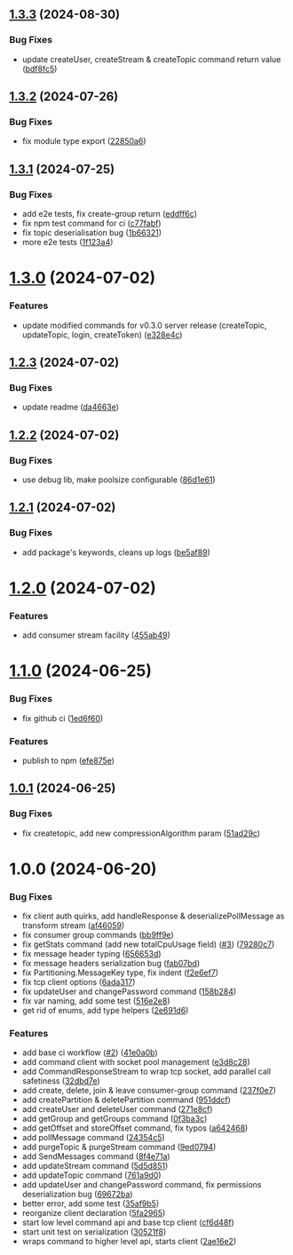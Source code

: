 ## [1.3.3](https://github.com/T1B0/iggy-bin/compare/v1.3.2...v1.3.3) (2024-08-30)


### Bug Fixes

* update createUser, createStream & createTopic command return value ([bdf8fc5](https://github.com/T1B0/iggy-bin/commit/bdf8fc53ac35427f7765aa7b671b829549886803))

## [1.3.2](https://github.com/T1B0/iggy-bin/compare/v1.3.1...v1.3.2) (2024-07-26)


### Bug Fixes

* fix module type export ([22850a6](https://github.com/T1B0/iggy-bin/commit/22850a6209b9770244930e5b4e892a4d3b4a71c4))

## [1.3.1](https://github.com/T1B0/iggy-bin/compare/v1.3.0...v1.3.1) (2024-07-25)


### Bug Fixes

* add e2e tests, fix create-group return ([eddff6c](https://github.com/T1B0/iggy-bin/commit/eddff6cfb4fa03847fc457e9597dfdc16cfce50d))
* fix npm test command for ci ([c77fabf](https://github.com/T1B0/iggy-bin/commit/c77fabfb5a6303017c1365f465a1145d2fd86661))
* fix topic deserialisation bug ([1b66321](https://github.com/T1B0/iggy-bin/commit/1b66321f69ecb383db28e4e850132280dc9fbc8e))
* more e2e tests ([1f123a4](https://github.com/T1B0/iggy-bin/commit/1f123a472ca1256bad7301e012062328a9d43ea9))

# [1.3.0](https://github.com/T1B0/iggy-bin/compare/v1.2.3...v1.3.0) (2024-07-02)


### Features

* update modified commands for v0.3.0 server release (createTopic, updateTopic, login, createToken) ([e328e4c](https://github.com/T1B0/iggy-bin/commit/e328e4cd3cc94e7c4a8696e1c024b7b0dc6a94be))

## [1.2.3](https://github.com/T1B0/iggy-bin/compare/v1.2.2...v1.2.3) (2024-07-02)


### Bug Fixes

* update readme ([da4663e](https://github.com/T1B0/iggy-bin/commit/da4663e287ba02136d568c26684b41d3a282902c))

## [1.2.2](https://github.com/T1B0/iggy-bin/compare/v1.2.1...v1.2.2) (2024-07-02)


### Bug Fixes

* use debug lib, make poolsize configurable ([86d1e61](https://github.com/T1B0/iggy-bin/commit/86d1e61a2862bdf9c5e1bbced92c5636b4d3c4d6))

## [1.2.1](https://github.com/T1B0/iggy-bin/compare/v1.2.0...v1.2.1) (2024-07-02)


### Bug Fixes

* add package's keywords, cleans up logs ([be5af89](https://github.com/T1B0/iggy-bin/commit/be5af891a53bb9c17920a2a2be99894b1f0c75b1))

# [1.2.0](https://github.com/T1B0/iggy-node-bin/compare/v1.1.0...v1.2.0) (2024-07-02)


### Features

* add consumer stream facility ([455ab49](https://github.com/T1B0/iggy-node-bin/commit/455ab49e6bf6ca75a1b06cdfbb68288ca2b86c4e))

# [1.1.0](https://github.com/T1B0/iggy-node-bin/compare/v1.0.1...v1.1.0) (2024-06-25)


### Bug Fixes

* fix github ci ([1ed6f60](https://github.com/T1B0/iggy-node-bin/commit/1ed6f60d0f53d8586442eb1b6e86aa894054e43a))


### Features

* publish to npm ([efe875e](https://github.com/T1B0/iggy-node-bin/commit/efe875e9a0212c997a7c72df60d989c06c34871e))

## [1.0.1](https://github.com/T1B0/iggy-node-bin/compare/v1.0.0...v1.0.1) (2024-06-25)


### Bug Fixes

* fix createtopic, add new compressionAlgorithm param ([51ad29c](https://github.com/T1B0/iggy-node-bin/commit/51ad29ca6f58db58a1f77488ab3c6281aef6aca0))

# 1.0.0 (2024-06-20)


### Bug Fixes

* fix client auth quirks, add handleResponse & deserializePollMessage as transform stream ([af46059](https://github.com/T1B0/iggy-node-bin/commit/af46059a9e406596ec506703e744204fa27c2567))
* fix consumer group commands ([bb9ff9e](https://github.com/T1B0/iggy-node-bin/commit/bb9ff9e5aa66f6a3b053199778561ec633f0bb35))
* fix getStats command (add new totalCpuUsage field) ([#3](https://github.com/T1B0/iggy-node-bin/issues/3)) ([79280c7](https://github.com/T1B0/iggy-node-bin/commit/79280c7f39290adce6758cbe3b7a536f37a83624))
* fix message header typing ([656653d](https://github.com/T1B0/iggy-node-bin/commit/656653d6d938732ce6d390ce3cc8fef12150bd59))
* fix message headers serialization bug ([fab07bd](https://github.com/T1B0/iggy-node-bin/commit/fab07bdf0ab9a3c29310cbe9f3e66132042a4977))
* fix Partitioning.MessageKey type, fix indent ([f2e6ef7](https://github.com/T1B0/iggy-node-bin/commit/f2e6ef7b31608d337324e39984699461b639cf0f))
* fix tcp client options ([6ada317](https://github.com/T1B0/iggy-node-bin/commit/6ada317f6389c92dcff5ccce1f3959831fe7317e))
* fix updateUser and changePassword command ([158b284](https://github.com/T1B0/iggy-node-bin/commit/158b2843af935ebc25fb511456a7aa20adc9ae2b))
* fix var naming, add some test ([516e2e8](https://github.com/T1B0/iggy-node-bin/commit/516e2e89dc4fa291d16b45a464a5fa28c9b537db))
* get rid of enums, add type helpers ([2e691d6](https://github.com/T1B0/iggy-node-bin/commit/2e691d685c6fa92cf1fa10f42d06701c5301e27d))


### Features

* add base ci workflow ([#2](https://github.com/T1B0/iggy-node-bin/issues/2)) ([41e0a0b](https://github.com/T1B0/iggy-node-bin/commit/41e0a0bd19773c648b9853db5a252a8bee3bedca))
* add command client with socket pool management ([e3d8c28](https://github.com/T1B0/iggy-node-bin/commit/e3d8c282662ab8b0244245a89e02dc70057c8878))
* add CommandResponseStream to wrap tcp socket, add parallel call safetiness ([32dbd7e](https://github.com/T1B0/iggy-node-bin/commit/32dbd7e7c299050d2f023418b2a536c78bc5c1f2))
* add create, delete, join & leave consumer-group command ([237f0e7](https://github.com/T1B0/iggy-node-bin/commit/237f0e71105d120bf1f418e8ff0c2e92a8f38470))
* add createPartition & deletePartition command ([951ddcf](https://github.com/T1B0/iggy-node-bin/commit/951ddcf87e3e6e34c0869c9c1b35bd4daaf10e92))
* add createUser and deleteUser command ([271e8cf](https://github.com/T1B0/iggy-node-bin/commit/271e8cf8e67df7ae2caf6fa4a8d17e62eae09202))
* add getGroup and getGroups command ([0f3ba3c](https://github.com/T1B0/iggy-node-bin/commit/0f3ba3c422f7668e4fa7b2684e3309133a39d977))
* add getOffset and storeOffset command, fix typos ([a642468](https://github.com/T1B0/iggy-node-bin/commit/a642468ea45e906d79348cf4b1aaeab028acfb69))
* add pollMessage command ([24354c5](https://github.com/T1B0/iggy-node-bin/commit/24354c5af7d6451fb0552a575b47496c8776b646))
* add purgeTopic & purgeStream command ([9ed0794](https://github.com/T1B0/iggy-node-bin/commit/9ed0794e7553cfb4662c120e968783fe1250cee3))
* add SendMessages command ([8f4e71a](https://github.com/T1B0/iggy-node-bin/commit/8f4e71a3e2632ad01f9638b114971b76635dd675))
* add updateStream command ([5d5d851](https://github.com/T1B0/iggy-node-bin/commit/5d5d851d419be0fc10ce1c67179f04856da5867b))
* add updateTopic command ([761a9d0](https://github.com/T1B0/iggy-node-bin/commit/761a9d0bd20370d2562aaaa79c70dbd3cf4cefd7))
* add updateUser and changePassword command, fix permissions deserialization bug ([69672ba](https://github.com/T1B0/iggy-node-bin/commit/69672ba787f6966e8799fffc23e1139ba3b88be7))
* better error, add some test ([35af9b5](https://github.com/T1B0/iggy-node-bin/commit/35af9b559b5a4d0c95377fa9c54d302e98002a71))
* reorganize client declaration ([5fa2965](https://github.com/T1B0/iggy-node-bin/commit/5fa29656901b167edca06ceec369934e84c82761))
* start low level command api and base tcp client ([cf6d48f](https://github.com/T1B0/iggy-node-bin/commit/cf6d48f39e82c5d79ccd847de78b2b17cf37687e))
* start unit test on serialization ([30521f8](https://github.com/T1B0/iggy-node-bin/commit/30521f8ed3e670177688179fc3371391e0e26d1c))
* wraps command to higher level api, starts client ([2ae16e2](https://github.com/T1B0/iggy-node-bin/commit/2ae16e2f789e3468f3137b79c7fe7e0f0e335e95))
